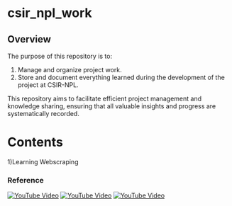 # csir_npl_work
## Overview
The purpose of this repository is to:
1. Manage and organize project work.
2. Store and document everything learned during the development of the project at CSIR-NPL.

This repository aims to facilitate efficient project management and knowledge sharing, ensuring that all valuable insights and progress are systematically recorded.

# Contents
1)Learning Webscraping 
  ### Reference
   [![YouTube Video](https://i.ytimg.com/vi/2hPCX-p_X8Q/hq720.jpg)](https://www.youtube.com/watch?v=2hPCX-p_X8Q)
  [![YouTube Video](https://hd2.tudocdn.net/934119?w=658&h=395.jpg)](https://www.youtube.com/watch?v=R8vJCKpgu0Y)
  [![YouTube Video](https://hd2.tudocdn.net/934119?w=658&h=395.jpg)](https://www.youtube.com/watch?v=7hpQQ36kKtI)
    
